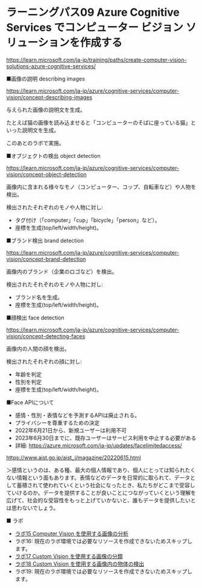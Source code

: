 # ラーニングパス09 Azure Cognitive Services でコンピューター ビジョン ソリューションを作成する

https://learn.microsoft.com/ja-jp/training/paths/create-computer-vision-solutions-azure-cognitive-services/


■画像の説明 describing images

https://learn.microsoft.com/ja-jp/azure/cognitive-services/computer-vision/concept-describing-images

与えられた画像の説明文を生成。

たとえば猫の画像を読み込ませると「コンピューターのそばに座っている猫」といった説明文を生成。

このあとのラボで実施。

■オブジェクトの検出 object detection

https://learn.microsoft.com/ja-jp/azure/cognitive-services/computer-vision/concept-object-detection

画像内に含まれる様々なモノ（コンピューター、コップ、自転車など）や人物を検出。

検出されたそれぞれのモノや人物に対し:
- タグ付け（「computer」「cup」「bicycle」「person」など）。
- 座標を生成(top/left/width/height)。

■ブランド検出 brand detection

https://learn.microsoft.com/ja-jp/azure/cognitive-services/computer-vision/concept-brand-detection

画像内のブランド（企業のロゴなど）を検出。

検出されたそれぞれのモノや人物に対し:
- ブランド名を生成。
- 座標を生成(top/left/width/height)。

■顔検出 face detection

https://learn.microsoft.com/ja-jp/azure/cognitive-services/computer-vision/concept-detecting-faces

画像内の人間の顔を検出。

検出されたそれぞれの顔に対し:
- 年齢を判定
- 性別を判定
- 座標を生成(top/left/width/height)。

■Face APIについて

- 感情・性別・表情などを予測するAPIは廃止される。
- プライバシーを尊重するための決定
- 2022年6月21日から、新規ユーザーは利用不可
- 2023年6月30日までに、既存ユーザーはサービス利用を中止する必要がある
- 詳細: https://azure.microsoft.com/ja-jp/updates/facelimitedaccess/


https://www.aist.go.jp/aist_j/magazine/20220615.html

＞感情というのは、ある種、最大の個人情報であり、個人にとっては知られたくない情報という面もあります。表情などのデータを日常的に取られて、データとして蓄積されて使われていくという社会になったとき、私たちがどこまで受容していけるのか。データを提供することが良いことにつながっていくという理解を広げて、社会的な受容性をもっと上げていかないと、誰もデータを提供したいとは思わないでしょう。

■ ラボ

- [ラボ15 Computer Vision を使用する画像の分析](lab15cs.md)
- ラボ16: 現在のラボ環境では必要なリソースを作成できないためスキップします。
- [ラボ17 Custom Vision を使用する画像の分類](lab17cs.md)
- [ラボ18 Custom Vision を使用する画像内の物体の検出](lab18cs.md)
- ラボ19: 現在のラボ環境では必要なリソースを作成できないためスキップします。


<!--


■ ラボ手順書

英語版（最新。ブラウザの翻訳機能で日本語化して閲覧できます）
https://github.com/MicrosoftLearning/AI-102-AIEngineer

日本語翻訳版（若干古い可能性があります）
https://github.com/MicrosoftLearning/AI-102-AIEngineer.ja-jp

ラボのファイル（ダウンロードして展開すると Allfiles フォルダ以下にラボで使用するファイルがあります）
https://github.com/MicrosoftLearning/AI-102-AIEngineer/archive/refs/heads/master.zip

- ラボ16 ビデオインデクサー
- ラボ17 イメージ分類
- ラボ18 オブジェクト検出
- ラボ19 フェース
-->
